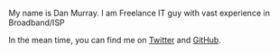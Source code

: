 My name is Dan Murray. I am Freelance IT guy with vast experience in Broadband/ISP

In the mean time, you can find me on [Twitter](https://twitter.com/danrjmurray) and [GitHub](https://github.com/ha3ks).
